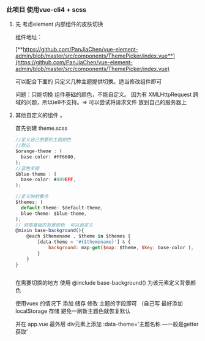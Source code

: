 ### **此项目 使用vue-cli4  + scss**

1. 先 考虑element 内部组件的皮肤切换
    
    组件地址：
    
    [**https://github.com/PanJiaChen/vue-element-admin/blob/master/src/components/ThemePicker/index.vue**](https://github.com/PanJiaChen/vue-element-admin/blob/master/src/components/ThemePicker/index.vue)
    
    可以配合下面的 只定义几种主题提供切换。适当修改组件即可 
    
    问题：只能切换 组件基础的颜色，不能自定义。 因为有 XMLHttpRequest 跨域的问题，所以ie9不支持。⇒ 可以尝试将请求文件 放到自己的服务器上 
    
2. 其他自定义的组件 。
    
    首先创建 theme.scss
    
    ```jsx
    //定义自己想要的主题颜色
    //默认 
    $orange-theme : (
      base-color: #FF6600,
    );
    //蓝色主题
    $blue-theme : (
      base-color: #409EFF,
    );
    
    //定义映射集合
    $themes: (
      default-theme: $default-theme,
      blue-theme: $blue-theme,
    );
    // 获取基础的背景颜色  可以自定义 
    @mixin base-background(){
        @each $themename , $theme in $themes {
            [data-theme = '#{$themename}'] & {
                background: map-get($map: $theme, $key: base-color ),
            }
        }
    }
  
    ```
    
    在需要切换的地方 使用  @include base-background() 为该元素定义背景颜色
    
    使用vuex 的情况下  添加 储存 修改 主题的字段即可 （自己写 最好添加localStorage 存储  避免一刷新主题色就恢复默认
    
    并在 app.vue 最外层 div元素上添加 :data-theme='主题名称 —一般是getter获取'